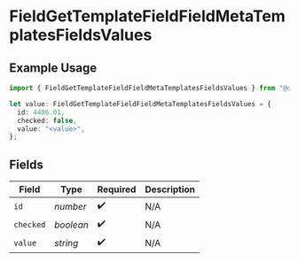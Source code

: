 # FieldGetTemplateFieldFieldMetaTemplatesFieldsValues

## Example Usage

```typescript
import { FieldGetTemplateFieldFieldMetaTemplatesFieldsValues } from "@documenso/sdk-typescript/models/operations";

let value: FieldGetTemplateFieldFieldMetaTemplatesFieldsValues = {
  id: 4486.01,
  checked: false,
  value: "<value>",
};
```

## Fields

| Field              | Type               | Required           | Description        |
| ------------------ | ------------------ | ------------------ | ------------------ |
| `id`               | *number*           | :heavy_check_mark: | N/A                |
| `checked`          | *boolean*          | :heavy_check_mark: | N/A                |
| `value`            | *string*           | :heavy_check_mark: | N/A                |